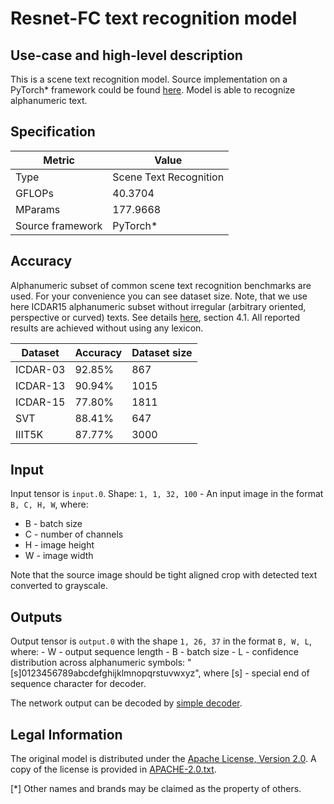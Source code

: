 # Resnet-FC text recognition model

## Use-case and high-level description

This is a scene text recognition model. Source implementation on a PyTorch\* framework could be found [here](https://github.com/Media-Smart/vedastr). Model is able to recognize alphanumeric text.

## Specification

| Metric           | Value                  |
| ---------------- | ---------------------- |
| Type             | Scene Text Recognition |
| GFLOPs           | 40.3704                |
| MParams          | 177.9668               |
| Source framework | PyTorch\*              |

## Accuracy

Alphanumeric subset of common scene text recognition benchmarks are used. For your convenience you can see dataset size. Note, that we use here ICDAR15 alphanumeric subset without irregular (arbitrary oriented, perspective or curved) texts. See details [here](https://arxiv.org/pdf/1709.02054.pdf), section 4.1. All reported results are achieved without using any lexicon.

| Dataset  | Accuracy | Dataset size |
| -------- | -------- | ------------ |
| ICDAR-03 | 92.85%   | 867          |
| ICDAR-13 | 90.94%   | 1015         |
| ICDAR-15 | 77.80%   | 1811         |
| SVT      | 88.41%   | 647          |
| IIIT5K   | 87.77%   | 3000         |

## Input

Input tensor is `input.0`.
Shape: `1, 1, 32, 100` - An input image in the format `B, C, H, W`,
where:
  - B - batch size
  - C - number of channels
  - H - image height
  - W - image width

Note that the source image should be tight aligned crop with detected text converted to grayscale.

## Outputs
Output tensor is `output.0` with the shape `1, 26, 37` in the format `B, W, L`,
    where:
      - W - output sequence length
      - B - batch size
      - L - confidence distribution across alphanumeric symbols:
        "[s]0123456789abcdefghijklmnopqrstuvwxyz", where [s] - special end of sequence character for decoder.

The network output can be decoded by [simple decoder](../../../tools/accuracy_checker/accuracy_checker/adapters/text_recognition.py).

## Legal Information

The original model is distributed under the
[Apache License, Version 2.0](https://github.com/Media-Smart/vedastr/blob/0fd2a0bd7819ae4daa2a161501e9f1c2ac67e96a/LICENSE).
A copy of the license is provided in [APACHE-2.0.txt](../licenses/APACHE-2.0.txt).

[*] Other names and brands may be claimed as the property of others.

